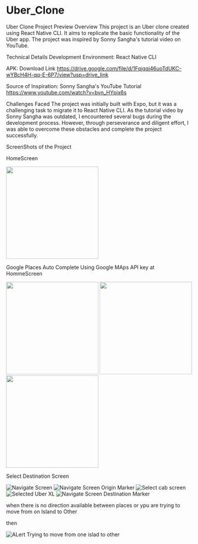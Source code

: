 # Uber_Clone

Uber Clone Project Preview Overview This project is an Uber clone created using React Native CLI. It aims to replicate the basic functionality of the Uber app. The project was inspired by Sonny Sangha's tutorial video on YouTube.

Technical Details Development Environment: React Native CLI

APK: Download Link https://drive.google.com/file/d/1Fqjqqj46uoTdUKC-wYBcH4H-qq-E-6P7/view?usp=drive_link

Source of Inspiration: Sonny Sangha's YouTube Tutorial https://www.youtube.com/watch?v=bvn_HYpix6s

Challenges Faced 
The project was initially built with Expo, but it was a challenging task to migrate it to React Native CLI. As the tutorial video by Sonny Sangha was outdated, I encountered several bugs during the development process. However, through perseverance and diligent effort, I was able to overcome these obstacles and complete the project successfully.

ScreenShots of the Project 

HomeScreen

<img src="https://github.com/priyanshgupta0/Uber_Clone/assets/77960686/efa09f2f-114d-47f1-8b23-8961ece39f0d" width = 250>

Google Places Auto Complete Using Google MAps API key at HommeScreen

<p float="left">
  <img src="https://github.com/priyanshgupta0/Uber_Clone/assets/77960686/97b9f1d9-09c1-46c7-8e99-0bff905d7ccf" width="250" />
  <img src="https://github.com/priyanshgupta0/Uber_Clone/assets/77960686/c88a9b5e-f181-43cc-a6cb-5197844d2a3b" width="250" /> 
  <img src="https://github.com/priyanshgupta0/Uber_Clone/assets/77960686/24df6426-cb90-47ee-992a-ffeec6de5537" width="250" />
</p>

Select Destination Screen 

![Navigate Screen](https://github.com/priyanshgupta0/Uber_Clone/assets/77960686/0644e1d2-ad20-492b-974b-8b34dc19337a)
![Navigate Screen Origin Marker](https://github.com/priyanshgupta0/Uber_Clone/assets/77960686/c25e8c13-e416-481f-8c4d-17bb63dc6716)
![Select cab screen](https://github.com/priyanshgupta0/Uber_Clone/assets/77960686/4a1dc31b-7f0c-4aad-9e49-17a1d90dadee)
![Selected Uber XL](https://github.com/priyanshgupta0/Uber_Clone/assets/77960686/8d862d1d-cc4d-4d7f-9f41-5bc41d80befd)
![Navigate Screen Destination Marker](https://github.com/priyanshgupta0/Uber_Clone/assets/77960686/e5808540-b08c-41e3-be0b-02e25a22630c)

when there is no direction available between places or ypu are trying to move from on Island to Other 

then 

![ALert Trying to move from one islad to other](https://github.com/priyanshgupta0/Uber_Clone/assets/77960686/d4d4f357-e66e-4841-950f-de24cc076450)


